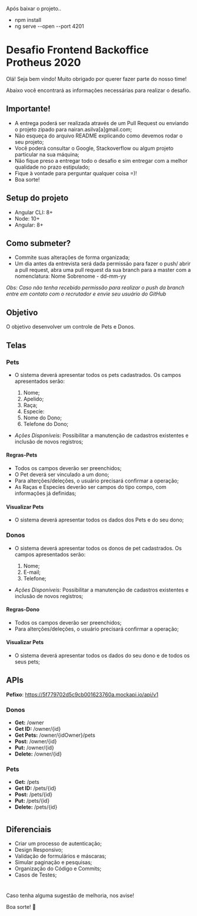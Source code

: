 Após baixar o projeto..
- npm install 
- ng serve --open --port 4201

# Desafio Frontend Backoffice Protheus 2020

Olá! Seja bem vindo! Muito obrigado por querer fazer parte do nosso time! 

Abaixo você encontrará as informações necessárias para realizar o desafio.

## Importante!

- A entrega poderá ser realizada através de um Pull Request ou enviando o projeto zipado para nairan.asilva[a]gmail.com;
- Não esqueça do arquivo README explicando como devemos rodar o seu projeto;
- Você poderá consultar o Google, Stackoverflow ou algum projeto particular na sua máquina;
- Não fique preso a entregar todo o desafio e sim entregar com a melhor qualidade no prazo estipulado; 
- Fique à vontade para perguntar qualquer coisa =)!
- Boa sorte!

## Setup do projeto

- Angular CLI: 8+
- Node: 10+
- Angular: 8+

## Como submeter?

- Commite suas alterações de forma organizada;
- Um dia antes da entrevista será dada permissão para fazer o push/ abrir a pull request, abra uma pull request da sua branch para a master com a nomenclatura: Nome Sobrenome - dd-mm-yy

_Obs: Caso não tenha recebido permissão para realizar o push da branch entre em contato com o recrutador e envie seu usuário do GitHub_

## Objetivo

O objetivo desenvolver um controle de Pets e Donos.

## Telas

### Pets

- O sistema deverá apresentar todos os pets cadastrados. Os campos apresentados serão:
	1. Nome;
	2. Apelido;
	3. Raça;
	4. Especíe:
	5. Nome do Dono;
	6. Telefone do Dono;

- *Ações Disponíveis:* Possibilitar a manutenção de cadastros existentes e inclusão de novos registros;

#### Regras-Pets
- Todos os campos deverão ser preenchidos;
- O Pet deverá ser vinculado a um dono;
- Para alterções/deleções, o usuário precisará confirmar a operação;
- As Raças e Especíes deverão ser campos do tipo compo, com informações já definidas;

#### Visualizar Pets
- O sistema deverá apresentar todos os dados dos Pets e do seu dono;

### Donos

- O sistema deverá apresentar todos os donos de pet cadastrados. Os campos apresentados serão:
	1. Nome;
	2. E-mail;
	3. Telefone;

- *Ações Disponíveis:* Possibilitar a manutenção de cadastros existentes e inclusão de novos registros;

#### Regras-Dono
- Todos os campos deverão ser preenchidos;
- Para alterções/deleções, o usuário precisará confirmar a operação;

#### Visualizar Pets
- O sistema deverá apresentar todos os dados do seu dono e de todos os seus pets;


## APIs

**Pefixo**: https://5f779702d5c9cb001623760a.mockapi.io/api/v1

### Donos
- **Get:** /owner
- **Get ID:** /owner/{id}
- **Get Pets:** /owner/{idOwner}/pets
- **Post:** /owner/{id}
- **Put:** /owner/{id}
- **Delete:** /owner/{id}

### Pets
- **Get:** /pets
- **Get ID:** /pets/{id}
- **Post:** /pets/{id}
- **Put:** /pets/{id}
- **Delete:** /pets/{id}

#

## Diferenciais
- Criar um processo de autenticação;
- Design Responsivo;
- Validação de formulários e máscaras;
- Simular paginação e pesquisas;
- Organização do Código e Commits;
- Casos de Testes;


#

Caso tenha alguma sugestão de melhoria, nos avise!

Boa sorte! :blue_heart:
